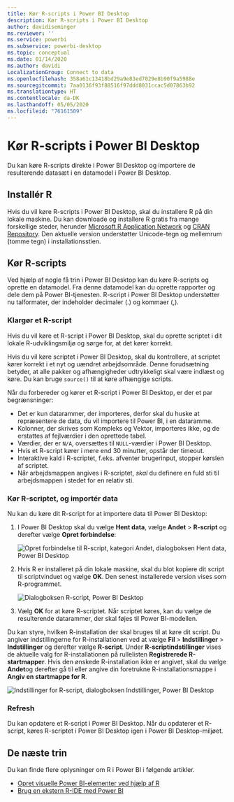 ```yaml
---
title: Kør R-scripts i Power BI Desktop
description: Kør R-scripts i Power BI Desktop
author: davidiseminger
ms.reviewer: ''
ms.service: powerbi
ms.subservice: powerbi-desktop
ms.topic: conceptual
ms.date: 01/14/2020
ms.author: davidi
LocalizationGroup: Connect to data
ms.openlocfilehash: 358a61c13418bd29a9e83ed7029e8b90f9a5988e
ms.sourcegitcommit: 7aa0136f93f88516f97ddd8031ccac5d07863b92
ms.translationtype: HT
ms.contentlocale: da-DK
ms.lasthandoff: 05/05/2020
ms.locfileid: "76161509"
---
```

# <a name="run-r-scripts-in-power-bi-desktop"></a>Kør R-scripts i Power BI Desktop

Du kan køre R-scripts direkte i Power BI Desktop og importere de resulterende datasæt i en datamodel i Power BI Desktop.

## <a name="install-r"></a>Installér R

Hvis du vil køre R-scripts i Power BI Desktop, skal du installere R på din lokale maskine. Du kan downloade og installere R gratis fra mange forskellige steder, herunder [Microsoft R Application Network](https://mran.revolutionanalytics.com/download/) og [CRAN Repository](https://cran.r-project.org/bin/windows/base/). Den aktuelle version understøtter Unicode-tegn og mellemrum (tomme tegn) i installationsstien.

## <a name="run-r-scripts"></a>Kør R-scripts

Ved hjælp af nogle få trin i Power BI Desktop kan du køre R-scripts og oprette en datamodel. Fra denne datamodel kan du oprette rapporter og dele dem på Power BI-tjenesten. R-script i Power BI Desktop understøtter nu talformater, der indeholder decimaler (.) og kommaer (,).

### <a name="prepare-an-r-script"></a>Klargør et R-script

Hvis du vil køre et R-script i Power BI Desktop, skal du oprette scriptet i dit lokale R-udviklingsmiljø og sørge for, at det kører korrekt.

Hvis du vil køre scriptet i Power BI Desktop, skal du kontrollere, at scriptet kører korrekt i et nyt og uændret arbejdsområde. Denne forudsætning betyder, at alle pakker og afhængigheder udtrykkeligt skal være indlæst og køre. Du kan bruge `source()` til at køre afhængige scripts.

Når du forbereder og kører et R-script i Power BI Desktop, er der et par begrænsninger:

* Det er kun datarammer, der importeres, derfor skal du huske at repræsentere de data, du vil importere til Power BI, i en dataramme.
* Kolonner, der skrives som Kompleks og Vektor, importeres ikke, og de erstattes af fejlværdier i den oprettede tabel.
* Værdier, der er `N/A`, oversættes til `NULL`-værdier i Power BI Desktop.
* Hvis et R-script kører i mere end 30 minutter, opstår der timeout.
* Interaktive kald i R-scriptet, f.eks. afventer brugerinput, stopper kørslen af scriptet.
* Når arbejdsmappen angives i R-scriptet, *skal* du definere en fuld sti til arbejdsmappen i stedet for en relativ sti.

### <a name="run-your-r-script-and-import-data"></a>Kør R-scriptet, og importér data

Nu kan du køre dit R-script for at importere data til Power BI Desktop:

1. I Power BI Desktop skal du vælge **Hent data**, vælge **Andet** > **R-script** og derefter vælge **Opret forbindelse**:

    ![Opret forbindelse til R-script, kategori Andet, dialogboksen Hent data, Power BI Desktop](media/desktop-r-scripts/r-scripts-1.png)

2. Hvis R er installeret på din lokale maskine, skal du blot kopiere dit script til scriptvinduet og vælge **OK**. Den senest installerede version vises som R-programmet.

    ![Dialogboksen R-script, Power BI Desktop](media/desktop-r-scripts/r-scripts-2.png)

3. Vælg **OK** for at køre R-scriptet. Når scriptet køres, kan du vælge de resulterende datarammer, der skal føjes til Power BI-modellen.

Du kan styre, hvilken R-installation der skal bruges til at køre dit script. Du angiver indstillingerne for R-installationen ved at vælge **Fil** > **Indstillinger** > **Indstillinger** og derefter vælge **R-script**. Under **R-scriptindstillinger** vises de aktuelle valg for R-installationen på rullelisten **Registrerede R-startmapper**. Hvis den ønskede R-installation ikke er angivet, skal du vælge **Andet**og derefter gå til eller angive din foretrukne R-installationsmappe i **Angiv en startmappe for R**.

![Indstillinger for R-script, dialogboksen Indstillinger, Power BI Desktop](media/desktop-r-scripts/r-scripts-4.png)

### <a name="refresh"></a>Refresh

Du kan opdatere et R-script i Power BI Desktop. Når du opdaterer et R-script, køres R-scriptet i Power BI Desktop igen i Power BI Desktop-miljøet.

## <a name="next-steps"></a>De næste trin

Du kan finde flere oplysninger om R i Power BI i følgende artikler.

* [Opret visuelle Power BI-elementer ved hjælp af R](desktop-r-visuals.md)
* [Brug en ekstern R-IDE med Power BI](desktop-r-ide.md)
